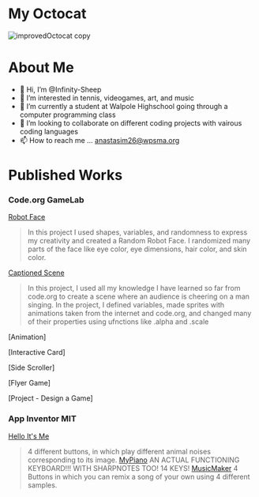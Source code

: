 # My Octocat
![improvedOctocat copy](https://github.com/Infinity-Sheep/Infinity-Sheep/assets/146842663/9f8433f5-79bf-4198-bcbd-58af6027f4f9)

# About Me
- 👋 Hi, I’m @Infinity-Sheep
- 👀 I’m interested in tennis, videogames, art, and music
- 🌱 I’m currently a student at Walpole Highschool going through a computer programming class
- 💞️ I’m looking to collaborate on different coding projects with vairous coding languages
- 📫 How to reach me ... anastasim26@wpsma.org

# Published Works

### Code.org GameLab
[Robot Face](http://Infinity-Sheep.github.io/RobotFace)
> In this project I used shapes, variables, and randomness to express my creativity and created a Random Robot Face. I randomized many parts of the face like eye color, eye dimensions, hair color, and skin color.

[Captioned Scene](https://studio.code.org/projects/gamelab/aLrjtP_6rkhfD1QFr26VRsOTwlLuCKoARggyfEHM9l4)
> In this project, I used all my knowledge I have learned so far from code.org to create a scene where an audience is cheering on a man singing. In the project, I defined variables, made sprites with animations taken from the internet and code.org, and changed many of their properties using ufnctions like .alpha and .scale

[Animation]
>

[Interactive Card]
>

[Side Scroller]
>

[Flyer Game]
>

[Project - Design a Game]
>
### App Inventor MIT
[Hello It's Me](https://ai2.appinventor.mit.edu/#5998205890068480)
> 4 different buttons, in which play different animal noises corresponding to its image.
[MyPiano](https://ai2.appinventor.mit.edu/#6228538879246336)
> AN ACTUAL FUNCTIONING KEYBOARD!!! WITH SHARPNOTES TOO! 14 KEYS!
[MusicMaker](https://ai2.appinventor.mit.edu/#6098691674734592)
> 4 Buttons in which you can remix a song of your own using 4 different samples.
